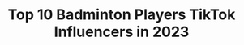 ---
title: Top 10 Badminton Players TikTok Influencers in 2023
description: >-
  Find top badminton players TikTok influencers in 2023. Most popular hashtags: #badminton #fyp #badmintonskills #foryou.
platform: TikTok
hits: 14
text_top: See the most popular TikTok influencers on inBeat.
text_bottom: Our database has 14 TikTok influencers like this for you to pitch.
profiles:
  - username: "carolinamarin_spain"
    fullname: >-
      Carolina Marín
    bio: >-
      Badminton player 🏸🇪🇸 Olympic, World and European🥇 #ICanBecauseIBelieveICan
    location: "Spain"
    followers: 10300
    engagement: 1496
    commentsToLikes: 0.022229
    id: ckb997et0ta9h0j23qwyagcxq
    verified: true
    hashtags: "#puedoporquepiensoquepuedo, #icanbecauseibelieveican, #allengland, #badminton"
  - username: "a_r_t_i_07"
    fullname: >-
      a_r_t_i_07
    bio: >-
      Badminton player from🇷🇺 пожалуй единственный бадминтонный трюкач в тик тик😁
    location: "Russia"
    followers: 9672
    engagement: 922
    commentsToLikes: 0.033113
    id: ckb997c4ct9uc0j235wxgf10l
    verified: false
    hashtags: ""
  - username: "sawanserasinghe"
    fullname: >-
      Sawan Serasinghe
    bio: >-
      🏅Olympian & Pro Badminton Player 🏸 I like to make Badminton Tutorials
    location: "Australia"
    followers: 2906
    engagement: 783
    commentsToLikes: 0.014406
    id: ck976tsmg12fe0j78djw3x089
    verified: false
    hashtags: "#athlete, #foryoupage, #sportchallenge, #badminton"
  - username: "wendellrms211"
    fullname: >-
      wendell ramos🤘
    bio: >-
      a singer, a dancer, a volleyball and badminton player❤ thanks for following😉
    location: "Philippines"
    followers: 26300
    engagement: 527
    commentsToLikes: 0.006275
    id: ck8os2h0gezkl0j785ugnq3gb
    verified: false
    hashtags: "#foryoupage, #foryou, #fyp, #foryourpage"
  - username: "badmintonlive"
    fullname: >-
      badminton world
    bio: >-
      like badminton .🏸🏸🏸 Wonderful videos updated daily. follow me, thanks
    location: "United States"
    followers: 62000
    engagement: 718
    commentsToLikes: 0.005299
    id: ckbw3no0kx76d0j233qhyq2e7
    verified: false
    hashtags: "#badmintonplayer, #badmintonskills, #respect, #cool"
  - username: "hadangbadminton"
    fullname: >-
      Hà Đăng
    bio: >-
      https://www.facebook.com/dang.ha.393 Facebook: Hà Đăng
    location: "Viet Nam"
    followers: 11400
    engagement: 336
    commentsToLikes: 0.034416
    id: ck976tqpv11uc0j78iq786x8f
    verified: false
    hashtags: "#badmintonplayer, #trend, #smash, #sports"
  - username: "habeeb2345"
    fullname: >-
      habeeb
    bio: >-
      😔
    location: "India"
    followers: 5859
    engagement: 561
    commentsToLikes: 0.006205
    id: ckbqdfctwzdql0j23ptou4cov
    verified: false
    hashtags: "#badminton, #tiktokchef, #would, #fyp"
  - username: "badminton_videos"
    fullname: >-
      Badminton Videos
    bio: >-
      Badminton Videos🏸
    location: "United Kingdom"
    followers: 107200
    engagement: 555
    commentsToLikes: 0.003697
    id: ck976tp5h11j00j78b64mpuft
    verified: false
    hashtags: ""
  - username: "ajayhoney2007"
    fullname: >-
      Ajay honey
    bio: >-
      #Sista_Love #KS #badminton_coach♥️ under #NSNIS #SAP🇮🇳 #Follow_me_on_Insta
    location: "India"
    followers: 7686
    engagement: 439
    commentsToLikes: 0.021991
    id: ck976to3211810j78ly3jq1bb
    verified: false
    hashtags: "#badmintonskills, #badmintonlove, #badminton, #tiktok"
  - username: "badminton_vishnu"
    fullname: >-
      💰Ⓜ🅰💰👭📧® 🅱⭕🍸➻❥
    bio: >-
      😍 MY LIFE ADDICTED TO BADMINTON 😍 🏸 SMASHER BOY 🏸 📚 BSW 📚
    location: "India"
    followers: 26800
    engagement: 830
    commentsToLikes: 0.003828
    id: ck976tokc11e50j78v6mimh18
    verified: false
    hashtags: "#mohanlal, #foryou, #kerala, #tiktok"
---